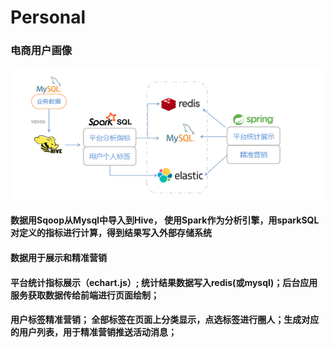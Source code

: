 # Personal
### 电商用户画像

![img.png](img.png)

#### 数据用Sqoop从Mysql中导入到Hive， 使用Spark作为分析引擎，用sparkSQL对定义的指标进行计算，得到结果写入外部存储系统

#### 数据用于展示和精准营销
#### 平台统计指标展示（echart.js）; 统计结果数据写入redis(或mysql)；后台应用服务获取数据传给前端进行页面绘制；
#### 用户标签精准营销； 全部标签在页面上分类显示，点选标签进行圈人；生成对应的用户列表，用于精准营销推送活动消息；


